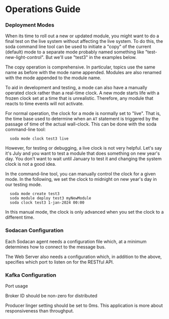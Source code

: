# Operations Guide
### Deployment Modes
When its time to roll out a new or updated module, you might want to do a final test on the live system without affecting the live system. To do this, the soda command line tool can be used to initiate a "copy" of the current (default) mode to a separate mode probably named something like "test-new-light-control". But we'll use "test3" in the examples below.

The copy operation is comprehensive. In particular, topics use the same name as before with the mode name appended. Modules are also renamed with the mode appended to the module name. 

To aid in development and testing, a mode can also have a manually operated clock rather than a real-time clock. A new mode starts life with a frozen clock set at a time that is unrealistic. Therefore, any module that reacts to time events will not activate.

For normal operation, the clock for a mode is normally set to "live". That is, the time base used to determine when an `AT` statement is triggered by the passage of time of the actual wall-clock.  This can be done with the soda command-line tool:

```
  soda mode clock test3 live

```
However, for testing or debugging, a live clock is not very helpful. Let's say it's July and you want to test a module that does something on new year's day. You don't want to wait until January to test it and changing the system clock is not a good idea. 

In the command-line tool, you can manually control the clock for a given mode. In the following, we set the clock to midnight on new year's day in our testing mode.

```
  soda mode create test3
  soda module deploy test3 myNewModule
  soda clock test3 1-jan-2024 00:00

```
In this manual mode, the clock is only advanced when you set the clock to a different time.

### Sodacan Configuration
Each Sodacan agent needs a configuration file which, at a minimum determines how to connect to the message bus.

The Web Server also needs a configuration which, in addition to the above, specifies which port to listen on for the RESTful API.

### Kafka Configuration
Port usage

Broker ID should be non-zero for distributed

Producer linger setting should be set to 0ms. This application is more about responsiveness than throughput.
